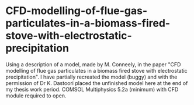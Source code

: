 # CFD-modelling-of-flue-gas-particulates-in-a-biomass-fired-stove-with-electrostatic-precipitation
Using a description of a model, made by M. Conneely, in the paper "CFD modelling of flue gas particulates in a biomass fired stove with electrostatic precipitation". I have partially recreated the model (buggy) and with the permission of Dr K. Dastoori placed the unfinished model here at the end of my thesis work period. COMSOL Multiphysics 5.2a (minimum) with CFD module required to open.
